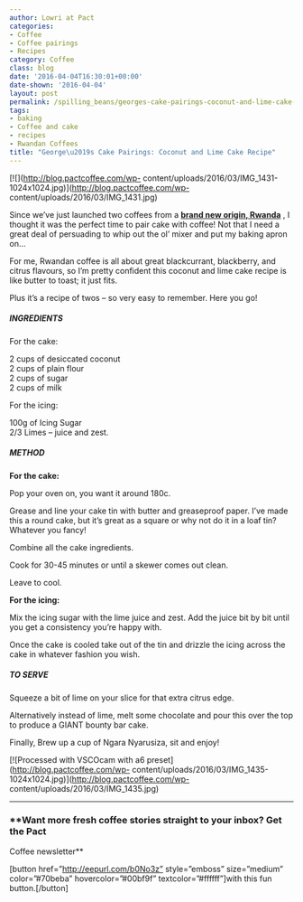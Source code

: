 ```yaml
---
author: Lowri at Pact
categories:
- Coffee
- Coffee pairings
- Recipes
category: Coffee
class: blog
date: '2016-04-04T16:30:01+00:00'
date-shown: '2016-04-04'
layout: post
permalink: /spilling_beans/georges-cake-pairings-coconut-and-lime-cake-recipe
tags:
- baking
- Coffee and cake
- recipes
- Rwandan Coffees
title: "George\u2019s Cake Pairings: Coconut and Lime Cake Recipe"
---
```


[![](http://blog.pactcoffee.com/wp-
content/uploads/2016/03/IMG_1431-1024x1024.jpg)](http://blog.pactcoffee.com/wp-
content/uploads/2016/03/IMG_1431.jpg)

Since we’ve just launched two coffees from a **[brand new origin,
Rwanda](https://pactcoffee.com/coffees/ngara-nyarusiza)** , I thought it was
the perfect time to pair cake with coffee! Not that I need a great deal of
persuading to whip out the ol’ mixer and put my baking apron on…

For me, Rwandan coffee is all about great blackcurrant, blackberry, and citrus
flavours, so I’m pretty confident this coconut and lime cake recipe is like
butter to toast; it just fits.

Plus it’s a recipe of twos – so very easy to remember. Here you go!

##### INGREDIENTS

For the cake:

2 cups of desiccated coconut  
2 cups of plain flour  
2 cups of sugar  
2 cups of milk

For the icing:

100g of Icing Sugar  
2/3 Limes – juice and zest.

##### METHOD

**For the cake:**

Pop your oven on, you want it around 180c.

Grease and line your cake tin with butter and greaseproof paper. I’ve made
this a round cake, but it’s great as a square or why not do it in a loaf tin?
Whatever you fancy!

Combine all the cake ingredients.

Cook for 30-45 minutes or until a skewer comes out clean.

Leave to cool.

**For the icing:**

Mix the icing sugar with the lime juice and zest. Add the juice bit by bit
until you get a consistency you’re happy with.

Once the cake is cooled take out of the tin and drizzle the icing across the
cake in whatever fashion you wish.

##### TO SERVE

Squeeze a bit of lime on your slice for that extra citrus edge.

Alternatively instead of lime, melt some chocolate and pour this over the top
to produce a GIANT bounty bar cake.

Finally, Brew up a cup of Ngara Nyarusiza, sit and enjoy!

[![Processed with VSCOcam with a6 preset](http://blog.pactcoffee.com/wp-
content/uploads/2016/03/IMG_1435-1024x1024.jpg)](http://blog.pactcoffee.com/wp-
content/uploads/2016/03/IMG_1435.jpg)

* * *

### **Want more fresh coffee stories straight to your inbox? Get the Pact
Coffee newsletter**

[button href=”http://eepurl.com/b0No3z” style=”emboss” size=”medium”
color=”#70beba” hovercolor=”#00bf9f” textcolor=”#ffffff”]with this fun
button.[/button]